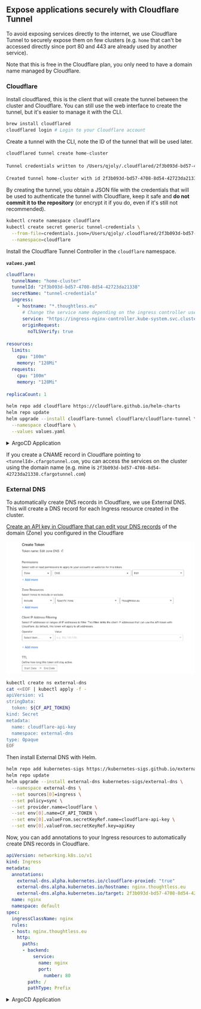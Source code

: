 ## Expose applications securely with Cloudflare Tunnel

To avoid exposing services directly to the internet, we use Cloudflare Tunnel to securely expose them on few clusters (e.g. `home` that can't be accessed directly since port 80 and 443 are already used by another service).

Note that this is free in the Cloudflare plan, you only need to have a domain name managed by Cloudflare.

### Cloudflare

Install cloudflared, this is the client that will create the tunnel between the cluster and Cloudflare. You can still use the web interface to create the tunnel, but it's easier to manage it with the CLI.

```bash
brew install cloudflared
cloudflared login # Login to your Cloudflare account
```

Create a tunnel with the CLI, note the ID of the tunnel that will be used later.

```bash
cloudflared tunnel create home-cluster

Tunnel credentials written to /Users/qjoly/.cloudflared/2f3b093d-bd57-4708-8d54-42723da21338.json. cloudflared chose this file based on where your origin certificate was found. Keep this file secret. To revoke these credentials, delete the tunnel.

Created tunnel home-cluster with id 2f3b093d-bd57-4708-8d54-42723da21338
```

By creating the tunnel, you obtain a JSON file with the credentials that will be used to authenticate the tunnel with Cloudflare, keep it safe and **do not commit it to the repository** (or encrypt it if you do, even if it's still not recommended).

```bash
kubectl create namespace cloudflare
kubectl create secret generic tunnel-credentials \
  --from-file=credentials.json=/Users/qjoly/.cloudflared/2f3b093d-bd57-4708-8d54-42723da21338.json \
  --namespace=cloudflare
```

Install the Cloudflare Tunnel Controller in the `cloudflare` namespace.

***`values.yaml`***
```yaml
cloudflare:
  tunnelName: "home-cluster"
  tunnelId: "2f3b093d-bd57-4708-8d54-42723da21338"
  secretName: "tunnel-credentials"
  ingress:
    - hostname: "*.thoughtless.eu"
      # Change the service name depending on the ingress controller used
      service: "https://ingress-nginx-controller.kube-system.svc.cluster.local:443"
      originRequest:
        noTLSVerify: true

resources:
  limits:
    cpu: "100m"
    memory: "128Mi"
  requests:
    cpu: "100m"
    memory: "128Mi"

replicaCount: 1
```

```bash
helm repo add cloudflare https://cloudflare.github.io/helm-charts
helm repo update
helm upgrade --install cloudflare-tunnel cloudflare/cloudflare-tunnel \
  --namespace cloudflare \
  --values values.yaml
```

<details>
<summary>ArgoCD Application</summary>

```yaml
apiVersion: argoproj.io/v1alpha1
kind: Application
metadata:
  name: cloudflare-tunnel
  namespace: argocd
spec:
  project: default
  source:
    repoURL: https://cloudflare.github.io/helm-charts
    chart: cloudflare-tunnel
    targetRevision: 0.3.2
    helm:
      values: |
          cloudflare:
            tunnelName: "home-cluster"
            tunnelId: "2f3b093d-bd57-4708-8d54-42723da21338"
            secretName: "cloudflare-tunnel"
            ingress:
              - hostname: "*.thoughtless.eu"
                service: "https://ingress-nginx-controller.ingress-nginx.svc.cluster.local:443"
                originRequest:
                  noTLSVerify: true

          resources:
            limits:
              cpu: "100m"
              memory: "128Mi"
            requests:
              cpu: "100m"
              memory: "128Mi"

          replicaCount: 1
  destination:
    server: https://kubernetes.default.svc
    namespace: cloudflare
  syncPolicy:
    automated:
      prune: true
    syncOptions:
      - CreateNamespace=true
```

</details>

If you create a CNAME record in Cloudflare pointing to `<tunnelId>.cfargotunnel.com`, you can access the services on the cluster using the domain name (e.g. mine is `2f3b093d-bd57-4708-8d54-42723da21338.cfargotunnel.com`)

### External DNS

To automatically create DNS records in Cloudflare, we use External DNS. This will create a DNS record for each Ingress resource created in the cluster.

[Create an API key in Cloudflare that can edit your DNS records](https://dash.cloudflare.com/profile/api-tokens) of the domain (Zone) you configured in the Cloudflare

![API Dashboard Cloudflare](./img/cloudflare-token.png)

```bash
kubectl create ns external-dns
cat <<EOF | kubectl apply -f -
apiVersion: v1
stringData:
  token: ${CF_API_TOKEN}
kind: Secret
metadata:
  name: cloudflare-api-key
  namespace: external-dns
type: Opaque
EOF
```

Then install External DNS with Helm.

```bash
helm repo add kubernetes-sigs https://kubernetes-sigs.github.io/external-dns/
helm repo update
helm upgrade --install external-dns kubernetes-sigs/external-dns \
  --namespace external-dns \
  --set sources[0]=ingress \
  --set policy=sync \
  --set provider.name=cloudflare \
  --set env[0].name=CF_API_TOKEN \
  --set env[0].valueFrom.secretKeyRef.name=cloudflare-api-key \
  --set env[0].valueFrom.secretKeyRef.key=apiKey
```


Now, you can add annotations to your Ingress resources to automatically create DNS records in Cloudflare.

```yaml
apiVersion: networking.k8s.io/v1
kind: Ingress
metadata:
  annotations:
    external-dns.alpha.kubernetes.io/cloudflare-proxied: "true"
    external-dns.alpha.kubernetes.io/hostname: nginx.thoughtless.eu
    external-dns.alpha.kubernetes.io/target: 2f3b093d-bd57-4708-8d54-42723da21338.cfargotunnel.com
  name: nginx
  namespace: default
spec:
  ingressClassName: nginx
  rules:
  - host: nginx.thoughtless.eu
    http:
      paths:
      - backend:
          service:
            name: nginx
            port:
              number: 80
        path: /
        pathType: Prefix
```



<details>
<summary>ArgoCD Application</summary>

```yaml
---
apiVersion: argoproj.io/v1alpha1
kind: Application
metadata:
  name: external-dns
  namespace: argocd
  annotations:
    # Application is needed before the secret
    argocd.argoproj.io/sync-wave: "-1"
spec:
  project: default
  source:
    repoURL: https://kubernetes-sigs.github.io/external-dns/
    chart: external-dns
    targetRevision: 1.15.0
    helm:
      parameters:
        - name: sources[0]
          value: ingress
        - name: policy
          value: sync
        - name: provider.name
          value: cloudflare
        - name: env[0].name
          value: CF_API_TOKEN
        - name: env[0].valueFrom.secretKeyRef.name
          value: cloudflare-api-key
        - name: env[0].valueFrom.secretKeyRef.key
          value: apiKey
  destination:
    server: https://kubernetes.default.svc
    namespace: external-dns
  syncPolicy:
    automated:
      prune: true
    syncOptions:
      - CreateNamespace=true
```



</details>